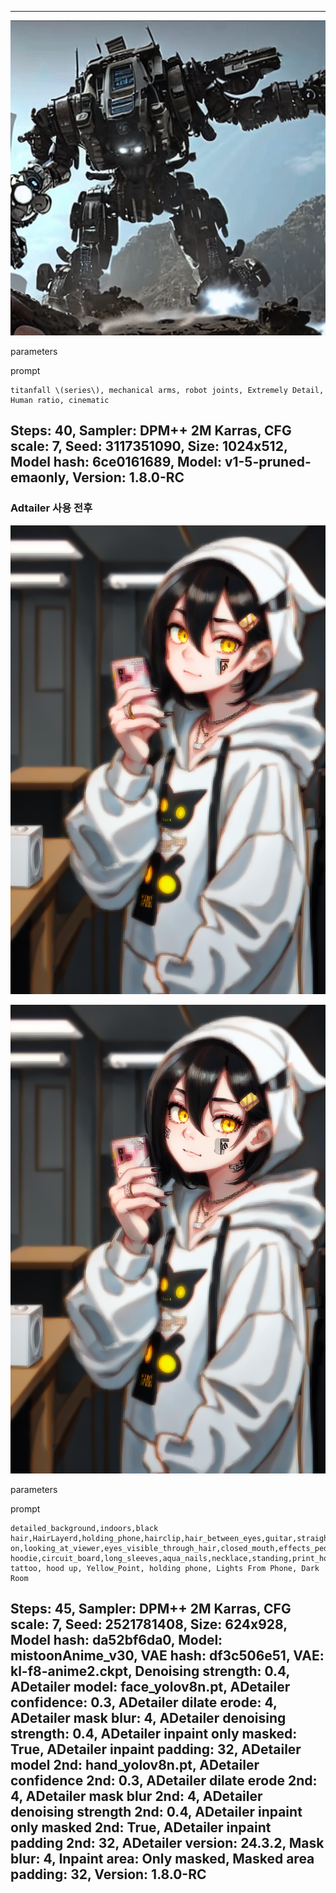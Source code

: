 

---
![image](https://raw.githubusercontent.com/Child12vrc/Class_GameAI_2024/main/%ED%94%84%EB%A1%AC%ED%94%84%ED%8A%B8%20%ED%85%8C%EC%8A%A4%ED%8A%B8/00012-1179763420.png)

parameters

prompt
```
titanfall \(series\), mechanical arms, robot joints, Extremely Detail, Human ratio, cinematic
```
Steps: 40, Sampler: DPM++ 2M Karras, CFG scale: 7, Seed: 3117351090, Size: 1024x512, Model hash: 6ce0161689, Model: v1-5-pruned-emaonly, Version: 1.8.0-RC
---




### Adtailer 사용 전후

![image](https://github.com/Child12vrc/Class_GameAI_2024/blob/main/%ED%94%84%EB%A1%AC%ED%94%84%ED%8A%B8%20%ED%85%8C%EC%8A%A4%ED%8A%B8/00151-2521781408.png?raw=true)

![image](https://github.com/Child12vrc/Class_GameAI_2024/blob/main/%ED%94%84%EB%A1%AC%ED%94%84%ED%8A%B8%20%ED%85%8C%EC%8A%A4%ED%8A%B8/00150-2521781408.png?raw=true)



parameters





prompt
```
detailed_background,indoors,black hair,HairLayerd,holding_phone,hairclip,hair_between_eyes,guitar,straight-on,looking_at_viewer,eyes_visible_through_hair,closed_mouth,effects_pedal,headphones,upper_body,hoodie,solo,yelloweyes,phone,parental_advisory,nail_polish,smartphone,cellphone,jewelry,1girl,white_headwear,bandaid_on_nose,patch,bandaid_on_face,short_hair,original,bandaid,highres,sidelocks,holding,black hoodie,circuit_board,long_sleeves,aqua_nails,necklace,standing,print_hoodie,ring,hair_ornament,yorugata_mao,hood,bandaid_on_cheek,SideView,Face tattoo, hood up, Yellow_Point, holding phone, Lights From Phone, Dark Room
```
Steps: 45, Sampler: DPM++ 2M Karras, CFG scale: 7, Seed: 2521781408, Size: 624x928, Model hash: da52bf6da0, Model: mistoonAnime_v30, VAE hash: df3c506e51, VAE: kl-f8-anime2.ckpt, Denoising strength: 0.4, ADetailer model: face_yolov8n.pt, ADetailer confidence: 0.3, ADetailer dilate erode: 4, ADetailer mask blur: 4, ADetailer denoising strength: 0.4, ADetailer inpaint only masked: True, ADetailer inpaint padding: 32, ADetailer model 2nd: hand_yolov8n.pt, ADetailer confidence 2nd: 0.3, ADetailer dilate erode 2nd: 4, ADetailer mask blur 2nd: 4, ADetailer denoising strength 2nd: 0.4, ADetailer inpaint only masked 2nd: True, ADetailer inpaint padding 2nd: 32, ADetailer version: 24.3.2, Mask blur: 4, Inpaint area: Only masked, Masked area padding: 32, Version: 1.8.0-RC
---